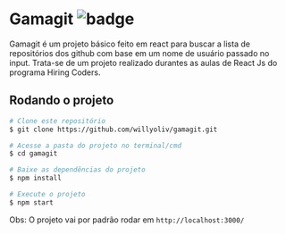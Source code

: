 # Gamagit ![badge](https://img.shields.io/github/languages/top/willyoliv/gamagit)
Gamagit é um projeto básico feito em react para buscar a lista de repositórios dos github com base em um nome de usuário passado no input. Trata-se de um projeto realizado durantes as aulas de React Js do programa Hiring Coders.

## Rodando o projeto
```bash
# Clone este repositório
$ git clone https://github.com/willyoliv/gamagit.git

# Acesse a pasta do projeto no terminal/cmd
$ cd gamagit

# Baixe as dependências do projeto
$ npm install

# Execute o projeto
$ npm start
```
Obs: O projeto vai por padrão rodar em `http://localhost:3000/`

